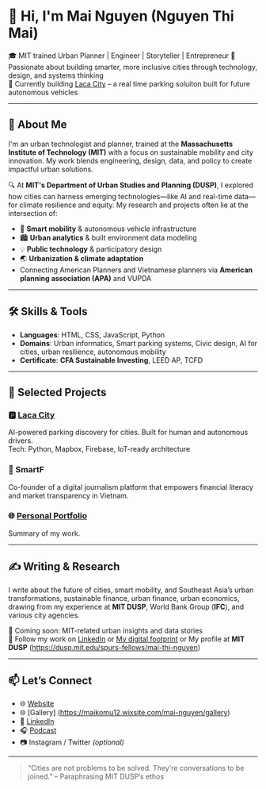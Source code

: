 # 👋 Hi, I'm Mai Nguyen (Nguyen Thi Mai)

🎓 MIT trained Urban Planner | Engineer | Storyteller | Entrepreneur 
🌱 Passionate about building smarter, more inclusive cities through technology, design, and systems thinking  
🚀 Currently building [Laca City](https://laca.city) – a real time parking soluiton built for future autonomous vehicles

---

## 🧠 About Me

I'm an urban technologist and planner, trained at the **Massachusetts Institute of Technology (MIT)** with a focus on sustainable mobility and city innovation. My work blends engineering, design, data, and policy to create impactful urban solutions.

🔍 At **MIT's Department of Urban Studies and Planning (DUSP)**, I explored how cities can harness emerging technologies—like AI and real-time data—for climate resilience and equity. My research and projects often lie at the intersection of:

- 🚗 **Smart mobility** & autonomous vehicle infrastructure  
- 🏙️ **Urban analytics** & built environment data modeling  
- 💡 **Public technology** & participatory design  
- 🌏 **Urbanization & climate adaptation**
- Connecting American Planners and Vietnamese planners via **American planning association (APA)** and VUPDA

---

## 🛠️ Skills & Tools

- **Languages**: HTML, CSS, JavaScript, Python  
- **Domains**: Urban informatics, Smart parking systems, Civic design, AI for cities, urban resilience, autonomous mobility
- **Certificate**: **CFA Sustainable Investing**, LEED AP, TCFD

---

## 🚀 Selected Projects

### 🅿️ [Laca City](https://laca.city)  
AI-powered parking discovery for cities. Built for human and autonomous drivers.  
Tech: Python, Mapbox, Firebase, IoT-ready architecture  

### 📰 SmartF  
Co-founder of a digital journalism platform that empowers financial literacy and market transparency in Vietnam.

### 🌐 [Personal Portfolio](https://mai-nn.com)  
Summary of my work.

---

## ✍️ Writing & Research

I write about the future of cities, smart mobility, and Southeast Asia’s urban transformations, sustainable finance, urban finance, urban economics, drawing from my experience at **MIT DUSP**, World Bank Group (**IFC**), and various city agencies.

📝 Coming soon: MIT-related urban insights and data stories  
🔗 Follow my work on [LinkedIn](https://www.linkedin.com/in/mai12/) or [My digital footprint](https://mai-nn.com/press.html) or My profile at **MIT DUSP** (https://dusp.mit.edu/spurs-fellows/mai-thi-nguyen)

---

## 📫 Let’s Connect

- 🌐 [Website](https://mai-nn.com)
- 🌐 [Gallery] (https://maikomu12.wixsite.com/mai-nguyen/gallery)
- 💼 [LinkedIn](https://www.linkedin.com/in/mai12/)
- 🎧 [Podcast](https://open.spotify.com/show/4CuFpeZCwZW0PLlLQl6f01?si=cc19be0c3ac24683)
- 📷 Instagram / Twitter *(optional)*

---

> “Cities are not problems to be solved. They're conversations to be joined.” – Paraphrasing MIT DUSP’s ethos

 
 
